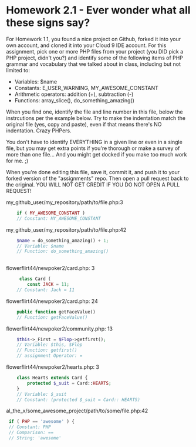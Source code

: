 # Homework 2.1 - Ever wonder what all these signs say?

For Homework 1.1, you found a nice project on Github, forked it into your own account, and cloned it into your Cloud 9 IDE account. For this assignment, pick one or more PHP files from your project (you DID pick a PHP project, didn't you?) and identify some of the following items of PHP grammar and vocabulary that we talked about in class, including but not limited to:

* Variables: $name
* Constants: E_USER_WARNING, MY_AWESOME_CONSTANT
* Arithmetic operators: addition (+), subtraction (-)
* Functions: array_slice(), do_something_amazing()

When you find one, identify the file and line number in this file, below the instrcutions per the example below. Try to make the indentation match the original file (yes, copy and paste), even if that means there's NO indentation. Crazy PHPers.

You don't have to identify EVERYTHING in a given line or even in a single file, but you may get extra points if you're thorough or make a survey of more than one file... And you might get docked if you make too much work for me. ;)

When you're done editing this file, save it, commit it, and push it to your forked version of the "assignments" repo. Then open a pull request back to the original. YOU WILL NOT GET CREDIT IF YOU DO NOT OPEN A PULL REQUEST!

my_github_user/my_repository/path/to/file.php:3
```php
    if ( MY_AWESOME_CONSTANT )
    // Constant: MY_AWESOME_CONSTANT
```

my_github_user/my_repository/path/to/file.php:42
```php
    $name = do_something_amazing() + 1;
    // Variable: $name
    // Function: do_something_amazing()
    

```


flowerflirt44/newpoker2/card.php: 3
``` php
     class Card (
        const JACK = 11;
    // Constant: Jack = 11
```
    
flowerflirt44/newpoker2/card.php: 24
```php
    public function getFaceValue()
    // Function: getFaceValue()
```

flowerflirt44/newpoker2/community.php: 13
```php
    $this->_First = $Flop->getfirst();
    // Variable: $this, $Flop
    // Function: getfirst()
    // assignment Operator: =
```

flowerflirt44/newpoker2/hearts.php: 3
```php
    class Hearts extends Card {
        protected $_suit = Card::HEARTS;
    }
    // Variable: $_suit
    // Constant: (protected $_suit = Card:: HEARTS)
```


al_the_x/some_awesome_project/path/to/some/file.php:42
```php
 if ( PHP == 'awesome' ) {
 // Constant: PHP
 // Comparison: ==
 // String: 'awesome'
```
